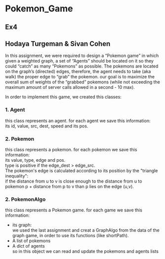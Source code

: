 # Pokemon_Game <br>
## Ex4 <br>
## Hodaya Turgeman & Sivan Cohen <br>

In this assignment, we were required to design a “Pokemon game” in which given a weighted graph,  a set of “Agents” should be located on it so they could “catch” as many “Pokemons” as possible. The pokemons are located on the graph’s (directed) edges, therefore, the agent needs to take (aka walk)  the proper edge to “grab” the pokemon. our goal is to maximize the overall sum of weights of the “grabbed” pokemons (while not exceeding the maximum amount of server calls allowed in a second - 10 max). <br>

In order to implement this game, we created this classes: <br>
### 1. Agent <br>
  this class represents an agent. for each agent we save this information: <br>
  its id, value, src, dest, speed and its pos. <br>
### 2. Pokemon <br>
  this class represents a pokemon. for each pokemon we save this information: <br>
  its value, type, edge and pos. <br>
  type is positive if the edge_dest > edge_src. <br> 
  The pokemon's edge is calculated according to its position by the "triangle inequality": <br>
  if the distance from u to v is close enough to the distance from u to pokemon p + distance from p to v than p lies on the edge (u,v). <br>
### 2. PokemonAlgo <br>
  this class represents a Pokemon game. for each game we save this information: <br>
  - its graph: <br>
    we used the last assignment and creat a GraphAlgo from the data of the graph game, in order to use its functions (like shortPath). <br>
  - A list of pokemons <br>
  - A dict of agents <br>
  so in this object we can read and update the pokemons and agents lists <br>
    
  

       


